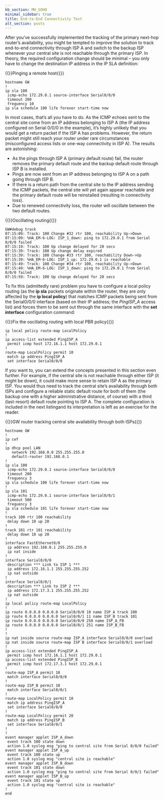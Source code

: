 ```yaml
---
kb_section: MH_SOHO
minimal_sidebar: true
title: End-to-End Connectivity Test
alt_section: posts
---
```

After you’ve successfully implemented the tracking of the primary next-hop router’s availability, you might be tempted to improve the solution to track end-to-end connectivity through ISP A and switch to the backup ISP whenever your central site is not reachable through the primary ISP. In theory, the required configuration change should be minimal – you only have to change the destination IP address in the IP SLA definition:

{{<cc>}}Pinging a remote host{{</cc>}}
```
hostname GW
!
ip sla 100
 icmp-echo 172.29.0.1 source-interface Serial0/0/0
 timeout 200
 frequency 10
ip sla schedule 100 life forever start-time now
```

In most cases, that’s all you have to do. As the ICMP echoes sent to the central site come from an IP address belonging to ISP A (the IP address configured on Serial 0/0/0 in the example), it’s highly unlikely that you would get a return packet if the ISP A has problems. However, the return packet might still reach your router under rare circumstances (misconfigured access lists or one-way connectivity in ISP A). The results are astonishing:

* As the pings through ISP A (primary default route) fail, the router removes the primary default route and the backup default route through ISP B is installed.
* Pings are now sent from an IP address belonging to ISP A on a path going through ISP B.
* If there is a return path from the central site to the IP address sending the ICMP packets, the central site will yet again appear reachable and the primary default route will be reinstalled (resulting in connectivity loss).
* Due to renewed connectivity loss, the router will oscillate between the two default routes.

{{<cc>}}Oscillating routing{{</cc>}}
```
GW#debug track
07:15:09: Track: 100 Change #32 rtr 100, reachability Up->Down
07:15:09: %HA_EM-6-LOG: ISP_1_down: ping to 172.29.0.1 from Serial 0/0/0 failed
07:15:19: Track: 100 Up change delayed for 20 secs
07:15:39: Track: 100 Up change delay expired
07:15:39: Track: 100 Change #33 rtr 100, reachability Down->Up
07:15:39: %HA_EM-6-LOG: ISP_1_up: 172.29.0.1 is reachable
07:15:49: Track: 100 Change #34 rtr 100, reachability Up->Down
07:15:49: %HA_EM-6-LOG: ISP_1_down: ping to 172.29.0.1 from Serial 0/0/0 failed
07:15:59: Track: 100 Up change delayed for 20 secs
```

To fix this (admittedly rare) problem you have to configure a local policy routing (as the **ip sla** packets originate within the router, they are only affected by the **ip local policy**) that matches ICMP packets being sent from the Serial0/0/0 interface (based on their IP address; the *PingISP\_A* access list) and forces them to be sent out through the same interface with the **set interface** configuration command:

{{<cc>}}Fix the oscillating routing with local PBR policy{{</cc>}}
```
ip local policy route-map LocalPolicy
!
ip access-list extended PingISP_A
 permit icmp host 172.16.1.1 host 172.29.0.1
!
route-map LocalPolicy permit 10
 match ip address PingISP_A
 set interface Serial0/0/0
```

If you want to, you can extend the concepts presented in this section even further. For example, if the central site is not reachable through either ISP (it might be down), it could make more sense to retain ISP A as the primary ISP. You would thus need to track the central site’s availability through both ISPs and configure a reliable static default route for both of them (the backup one with a higher administrative distance, of course) with a third (last-resort) default route pointing to ISP A. The complete configuration is included in the next listingand its interpretation is left as an exercise for the reader.

{{<cc>}}GW router tracking central site availability through both ISPs{{</cc>}}
```
hostname GW
!
ip cef
!
ip dhcp pool LAN
   network 192.168.0.0 255.255.255.0
   default-router 192.168.0.1
!
ip sla 100
 icmp-echo 172.29.0.1 source-interface Serial0/0/0
 timeout 200
 frequency 3
ip sla schedule 100 life forever start-time now
!
ip sla 101
 icmp-echo 172.29.0.1 source-interface Serial0/0/1
 timeout 500
 frequency 3
ip sla schedule 101 life forever start-time now
!
track 100 rtr 100 reachability
 delay down 10 up 20
!
track 101 rtr 101 reachability
 delay down 10 up 20
!
interface FastEthernet0/0
 ip address 192.168.0.1 255.255.255.0
 ip nat inside
!
interface Serial0/0/0
 description *** Link to ISP 1 ***
 ip address 172.16.1.1 255.255.255.252
 ip nat outside
!
interface Serial0/0/1
 description *** Link to ISP 2 ***
 ip address 172.17.3.1 255.255.255.252
 ip nat outside
!
ip local policy route-map LocalPolicy
!
ip route 0.0.0.0 0.0.0.0 Serial0/0/0 10 name ISP_A track 100
ip route 0.0.0.0 0.0.0.0 Serial0/0/1 11 name ISP_B track 101
ip route 0.0.0.0 0.0.0.0 Serial0/0/0 250 name ISP_A_FB
ip route 0.0.0.0 0.0.0.0 Serial0/0/1 251 name ISP_B_FB
!
!
ip nat inside source route-map ISP_A interface Serial0/0/0 overload
ip nat inside source route-map ISP B interface Serial0/0/1 overload
!
ip access-list extended PingISP_A
 permit icmp host 172.16.1.1 host 172.29.0.1
ip access-list extended PingISP_B
 permit icmp host 172.17.3.1 host 172.29.0.1
!
route-map ISP_A permit 10
 match interface Serial0/0/0
!
route-map ISP_B permit 10
 match interface Serial0/0/1
!
route-map LocalPolicy permit 10
 match ip address PingISP_A
 set interface Serial0/0/0
!
route-map LocalPolicy permit 20
 match ip address PingISP_B
 set interface Serial0/0/1
!
!
event manager applet ISP_A_down
 event track 100 state down
 action 1.0 syslog msg "ping to central site from Serial 0/0/0 failed"
event manager applet ISP_A_up
 event track 100 state up
 action 1.0 syslog msg "central site is reachable"
event manager applet ISP_B_down
 event track 101 state down
 action 1.0 syslog msg "ping to central site from Serial 0/0/1 failed"
event manager applet ISP_B_up
 event track 101 state up
 action 1.0 syslog msg "central site is reachable"
!
end
```
